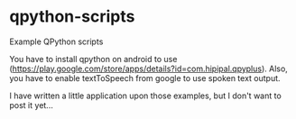 # qpython-scripts
Example QPython scripts

You have to install qpython on android to use (https://play.google.com/store/apps/details?id=com.hipipal.qpyplus).
Also, you have to enable textToSpeech from google to use spoken text output.

I have written a little application upon those examples, but I don't want to post it yet...
